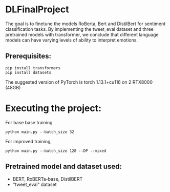 # DLFinalProject
The goal is to finetune the models RoBerta, Bert and DistilBert for sentiment classification tasks. By implementing the tweet_eval dataset and three pretrained models with transformer, we conclude that different language models can have varying levels of ability to interpret emotions.

## Prerequisites:
```
pip install transformers
pip install datasets
```
The suggested version of PyTorch is torch 1.13.1+cu116 on 2 RTX8000 (48GB)

# Executing the project:
For base base training
```
python main.py --batch_size 32
```
For improved training,
```
python main.py --batch_size 128 --DP --mixed
```


## Pretrained model and dataset used:
* BERT, RoBERTa-base, DistilBERT
* "tweet_eval" dataset
